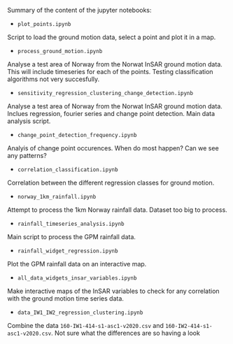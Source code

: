 Summary of the content of the jupyter notebooks:

* `plot_points.ipynb`

Script to load the ground motion data, select a point and plot it in a map. 

* `process_ground_motion.ipynb`

Analyse a test area of Norway from the Norwat InSAR ground motion data.
This will include timeseries for each of the points. Testing classification algorithms not very succesfully. 

* `sensitivity_regression_clustering_change_detection.ipynb`

Analyse a test area of Norway from the Norwat InSAR ground motion data.
Inclues regression, fourier series and change point detection. Main data analysis script. 

* `change_point_detection_frequency.ipynb`

Analyis of change point occurences. When do most happen? Can we see any patterns?

* `correlation_classification.ipynb`

Correlation between the different regression classes for ground motion. 

* `norway_1km_rainfall.ipynb`

Attempt to process the 1km Norway rainfall data. Dataset too big to process.

* `rainfall_timeseries_analysis.ipynb`

Main script to process the GPM rainfall data.

* `rainfall_widget_regression.ipynb`

Plot the GPM rainfall data on an interactive map.

* `all_data_widgets_insar_variables.ipynb`

Make interactive maps of the InSAR variables to check for any correlation with the ground motion time series data. 

* `data_IW1_IW2_regression_clustering.ipynb`

Combine the data `160-IW1-414-s1-asc1-v2020.csv` and `160-IW2-414-s1-asc1-v2020.csv`. Not sure what the differences are so having a look 